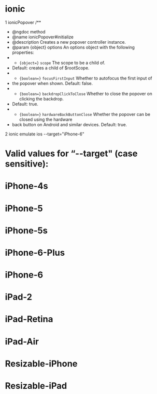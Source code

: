 # ionic
1 ionicPopover
/**
 * @ngdoc method
 * @name ionicPopover#initialize
 * @description Creates a new popover controller instance.
 * @param {object} options An options object with the following properties:
 *  - `{object=}` `scope` The scope to be a child of.
 *    Default: creates a child of $rootScope.
 *  - `{boolean=}` `focusFirstInput` Whether to autofocus the first input of
 *    the popover when shown.  Default: false.
 *  - `{boolean=}` `backdropClickToClose` Whether to close the popover on clicking the backdrop.
 *    Default: true.
 *  - `{boolean=}` `hardwareBackButtonClose` Whether the popover can be closed using the hardware
 *    back button on Android and similar devices.  Default: true.

2 ionic emulate ios  --target="iPhone-6"

# Valid values for “--target" (case sensitive):
#   iPhone-4s
#   iPhone-5
#   iPhone-5s
#   iPhone-6-Plus
#   iPhone-6
#   iPad-2
#   iPad-Retina
#   iPad-Air
#   Resizable-iPhone
#   Resizable-iPad


